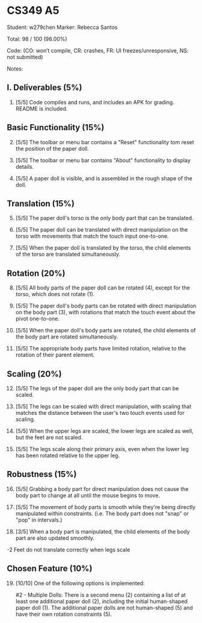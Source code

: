 # CS349 A5
Student: w279chen
Marker: Rebecca Santos


Total: 98 / 100 (98.00%)

Code: 
(CO: won’t compile, CR: crashes, FR: UI freezes/unresponsive, NS: not submitted)


Notes:   

## I. Deliverables (5%)

1. [5/5] Code compiles and runs, and includes an APK for grading. README is included.

## Basic Functionality (15%)

2. [5/5] The toolbar or menu bar contains a "Reset" functionality tom reset the position of the paper doll.

3. [5/5] The toolbar or menu bar contains "About" functionality to display details.

4. [5/5] A paper doll is visible, and is assembled in the rough shape of the doll.

## Translation (15%)

5. [5/5] The paper doll's torso is the only body part that can be translated.

6. [5/5] The paper doll can be translated with direct manipulation on the torso with movements that match the touch input one-to-one.

7. [5/5] When the paper doll is translated by the torso, the child elements of the torso are translated simultaneously.

## Rotation (20%)

8. [5/5] All body parts of the paper doll can be rotated (4), except for the torso, which does not rotate (1).

9. [5/5] The paper doll's body parts can be rotated with direct manipulation on the body part (3), with rotations that match the touch event about the pivot one-to-one.

10.  [5/5] When the paper doll's body parts are rotated, the child elements of the body part are rotated simultaneously.

11. [5/5] The appropriate body parts have limited rotation, relative to the rotation of their parent element.

## Scaling (20%)

12.  [5/5] The legs of the paper doll are the only body part that can be scaled.

13.  [5/5] The legs can be scaled with direct manipulation, with scaling that matches the distance between the user's two touch events used for scaling.

14. [5/5] When the upper legs are scaled, the lower legs are scaled as well, but the feet are not scaled.

15. [5/5] The legs scale along their primary axis, even when the lower leg has been rotated relative to the upper leg.

## Robustness (15%)

16. [5/5] Grabbing a body part for direct manipulation does not cause the body part to change at all until the mouse begins to move.

17.  [5/5] The movement of body parts is smooth while they're being directly manipulated within constraints. (i.e. The body part does not "snap" or "pop" in intervals.)

18. [3/5] When a body part is manipulated, the child elements of the body part are also updated smoothly.

-2 Feet do not translate correctly when legs scale

## Chosen Feature (10%)

19. [10/10] One of the following options is implemented:

    #2 - Multiple Dolls: There is a second menu (2) containing a list of at least one additional paper doll (2), including the initial human-shaped paper doll (1). The additional paper dolls are not human-shaped (5) and have their own rotation constraints (5).
